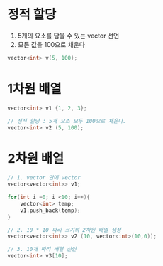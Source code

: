 # 정적 할당 
1. 5개의 요소를 담을 수 있는 vector 선언 
2. 모든 값을 100으로 채운다

``` cpp
vector<int> v(5, 100);
```
# 1차원 배열 
```cpp
vector<int> v1 {1, 2, 3};

// 정적 할당 : 5개 요소 모두 100으로 채운다.
vector<int> v2 (5, 100); 
```

# 2차원 배열 
``` cpp
// 1. vector 안에 vector
vector<vector<int>> v1;

for(int i =0; i <10; i++){
    vector<int> temp;
    v1.push_back(temp);
}

// 2. 10 * 10 짜리 크기의 2차원 배열 생성
vector<vector<int>> v2 (10, vector<int>(10,0));

// 3. 10개 짜리 배열 선언
vector<int> v3[10];
```